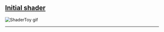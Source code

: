 ## [Initial shader](https://www.shadertoy.com/view/mssBW7)

![ShaderToy gif](https://github.com/Schefflera-Arboricola/Stuff/tree/main/Projects/Shadertoy/assests/is_optimize.gif)


<hr>

